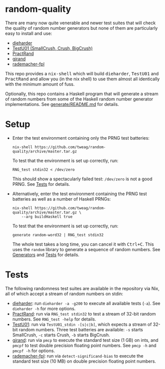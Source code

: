 # random-quality

There are many now quite venerable and newer test suites that will
check the quality of random number generators but none of them are
particularly easy to install and use:

  * [dieharder](http://webhome.phy.duke.edu/~rgb/General/dieharder.php "venerable")
  * [TestU01 (SmallCrush, Crush, BigCrush)](http://simul.iro.umontreal.ca/testu01/tu01.html "venerable")
  * [PractRand](http://pracrand.sourceforge.net/ "active")
  * [gjrand](http://gjrand.sourceforge.net/ "active")
  * [rademacher-fpl](https://gitlab.com/christoph-conrads/rademacher-fpl/-/tree/master "active")

This repo provides a <kbd>nix-shell</kbd> which will build
<kbd>dieharder</kbd>, <kbd>TestU01</kbd> and <kbd>PractRand</kbd> and
allow you (in the nix shell) to use them almost all identically with
the minimum amount of fuss.

Optionally, this repo contains a Haskell program that will generate a
stream of random numbers from some of the Haskell random number
generator implementations. See [generate/README.md](generate/README.md) for
details.

# Setup

* Enter the test environment containing only the PRNG test batteries:
  ```shell
  nix-shell https://github.com/tweag/random-quality/archive/master.tar.gz
  ```
  To test that the environment is set up correctly, run:
  ```shell
  RNG_test stdin32 < /dev/zero
  ```
  This should show a spectacularly failed test: `/dev/zero` is not a good PRNG.
  See [Tests](#tests) for details.

* Alternatively, enter the test environment containing the PRNG test batteries
  as well as a number of Haskell PRNGs:
  ```shell
  nix-shell https://github.com/tweag/random-quality/archive/master.tar.gz \
      --arg buildHaskell true
  ```
  To test that the environment is set up correctly, run:
  ```shell
  generate random-word32 | RNG_test stdin32
  ```
  The whole test takes a long time, you can cancel it with <kbd>Ctrl+C</kbd>.
  This uses the `random` library to generate a sequence of random numbers. See
  [Generators](generate/README.md#generators) and [Tests](#tests) for details.

# Tests

The following randomness test suites are available in the repository via Nix,
all of which accept a stream of random numbers on stdin:

* [dieharder][]: run `dieharder -a -g200` to execute all available tests
  (`-a`). See `dieharder -h` for more options.
* [PractRand][]: run via `RNG_test stdin32` to test a stream of 32-bit random
  numbers. See `RNG_test -help` for details.
* [TestU01][]: run via `TestU01_stdin -[s|c|b]`, which expects a stream of
  32-bit random numbers. Three test batteries are available: `-s` starts
  SmallCrush, `-c` starts Crush, `-b` starts BigCrush.
* [gjrand][]: run via `pmcp` to execute the standard test size (1 GB) on ints,
  and `pmcpf` to test double precision floating point numbers. See `pmcp -h`
  and `pmcpf -h` for options.
* [rademacher-fpl][]: run via `detect-significand-bias` to execute the standard
  test size (10 MB) on double precision floating point numbers.

[dieharder]: http://webhome.phy.duke.edu/~rgb/General/dieharder.php
[gjrand]: http://gjrand.sourceforge.net/
[practrand]: http://pracrand.sourceforge.net/
[rademacher-fpl]: https://gitlab.com/christoph-conrads/rademacher-fpl/-/tree/master
[testu01]: http://simul.iro.umontreal.ca/testu01/tu01.html
